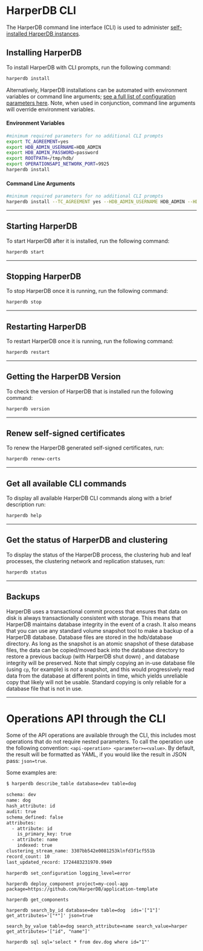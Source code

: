 # HarperDB CLI

The HarperDB command line interface (CLI) is used to administer [self-installed HarperDB instances](install-harperdb/).

## Installing HarperDB

To install HarperDB with CLI prompts, run the following command:

```bash
harperdb install
```

Alternatively, HarperDB installations can be automated with environment variables or command line arguments; [see a full list of configuration parameters here](configuration.md#Using-the-Configuration-File-and-Naming-Conventions). Note, when used in conjunction, command line arguments will override environment variables.

#### Environment Variables

```bash
#minimum required parameters for no additional CLI prompts
export TC_AGREEMENT=yes
export HDB_ADMIN_USERNAME=HDB_ADMIN
export HDB_ADMIN_PASSWORD=password
export ROOTPATH=/tmp/hdb/
export OPERATIONSAPI_NETWORK_PORT=9925
harperdb install
```

#### Command Line Arguments

```bash
#minimum required parameters for no additional CLI prompts
harperdb install --TC_AGREEMENT yes --HDB_ADMIN_USERNAME HDB_ADMIN --HDB_ADMIN_PASSWORD password --ROOTPATH /tmp/hdb/ --OPERATIONSAPI_NETWORK_PORT 9925
```

***

## Starting HarperDB

To start HarperDB after it is installed, run the following command:

```bash
harperdb start
```

***

## Stopping HarperDB

To stop HarperDB once it is running, run the following command:

```bash
harperdb stop
```

***

## Restarting HarperDB

To restart HarperDB once it is running, run the following command:

```bash
harperdb restart
```
***

## Getting the HarperDB Version

To check the version of HarperDB that is installed run the following command:

```bash
harperdb version
```
***

## Renew self-signed certificates

To renew the HarperDB generated self-signed certificates, run:

```bash
harperdb renew-certs
```

***

## Get all available CLI commands

To display all available HarperDB CLI commands along with a brief description run:

```bash
harperdb help
```
***

## Get the status of HarperDB and clustering

To display the status of the HarperDB process, the clustering hub and leaf processes, the clustering network and replication statuses, run:

```bash
harperdb status
```

***

## Backups

HarperDB uses a transactional commit process that ensures that data on disk is always transactionally consistent with storage. This means that HarperDB maintains database integrity in the event of a crash. It also means that you can use any standard volume snapshot tool to make a backup of a HarperDB database. Database files are stored in the hdb/database directory. As long as the snapshot is an atomic snapshot of these database files, the data can be copied/moved back into the database directory to restore a previous backup (with HarperDB shut down) , and database integrity will be preserved. Note that simply copying an in-use database file (using `cp`, for example) is _not_ a snapshot, and this would progressively read data from the database at different points in time, which yields unreliable copy that likely will not be usable. Standard copying is only reliable for a database file that is not in use.

***

# Operations API through the CLI

Some of the API operations are available through the CLI, this includes most operations that do not require nested parameters. 
To call the operation use the following convention: `<api-operation> <parameter>=<value>`. 
By default, the result will be formatted as YAML, if you would like the result in JSON pass: `json=true`.

Some examples are:

```bash
$ harperdb describe_table database=dev table=dog

schema: dev
name: dog
hash_attribute: id
audit: true
schema_defined: false
attributes:
  - attribute: id
    is_primary_key: true
  - attribute: name
    indexed: true
clustering_stream_name: 3307bb542e0081253klnfd3f1cf551b
record_count: 10
last_updated_record: 1724483231970.9949
```

`harperdb set_configuration logging_level=error`

`harperdb deploy_component project=my-cool-app package=https://github.com/HarperDB/application-template`

`harperdb get_components`

`harperdb search_by_id database=dev table=dog  ids='["1"]' get_attributes='["*"]' json=true`

`search_by_value table=dog search_attribute=name search_value=harper get_attributes='["id", "name"]'`

`harperdb sql sql='select * from dev.dog where id="1"'`
